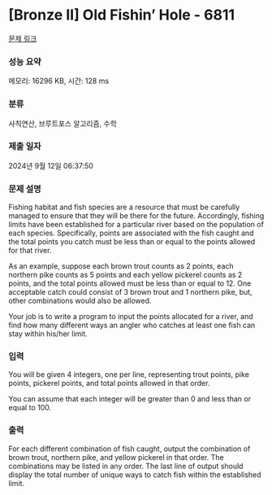 # [Bronze II] Old Fishin’ Hole - 6811 

[문제 링크](https://www.acmicpc.net/problem/6811) 

### 성능 요약

메모리: 16296 KB, 시간: 128 ms

### 분류

사칙연산, 브루트포스 알고리즘, 수학

### 제출 일자

2024년 9월 12일 06:37:50

### 문제 설명

<p>Fishing habitat and fish species are a resource that must be carefully managed to ensure that they will be there for the future. Accordingly, fishing limits have been established for a particular river based on the population of each species. Specifically, points are associated with the fish caught and the total points you catch must be less than or equal to the points allowed for that river.</p>

<p>As an example, suppose each brown trout counts as 2 points, each northern pike counts as 5 points and each yellow pickerel counts as 2 points, and the total points allowed must be less than or equal to 12. One acceptable catch could consist of 3 brown trout and 1 northern pike, but, other combinations would also be allowed.</p>

<p>Your job is to write a program to input the points allocated for a river, and find how many different ways an angler who catches at least one fish can stay within his/her limit.</p>

### 입력 

 <p>You will be given 4 integers, one per line, representing trout points, pike points, pickerel points, and total points allowed in that order.</p>

<p>You can assume that each integer will be greater than 0 and less than or equal to 100.</p>

### 출력 

 <p>For each different combination of fish caught, output the combination of brown trout, northern pike, and yellow pickerel in that order. The combinations may be listed in any order. The last line of output should display the total number of unique ways to catch fish within the established limit.</p>

